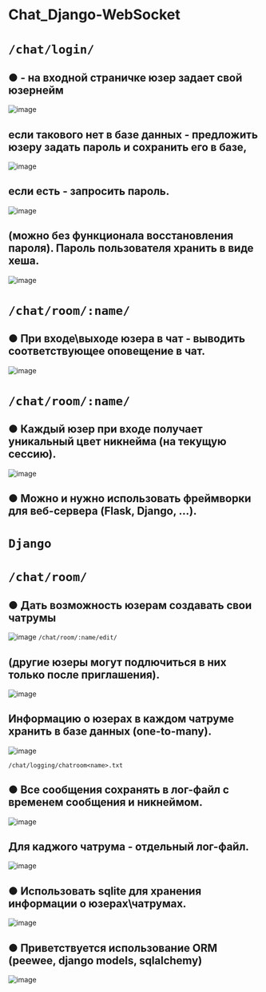 # Chat_Django-WebSocket

# `/chat/login/`
## ● - на входной страничке юзер задает свой юзернейм
![image](https://user-images.githubusercontent.com/55922843/160144544-727f7351-8570-4d6b-95d2-7c928952bdaa.png)
## если такового нет в базе данных - предложить юзеру задать пароль и сохранить его в базе, 
![image](https://user-images.githubusercontent.com/55922843/160144979-3f0001ad-806c-4c34-bcce-d496d1ba03eb.png)
## если есть - запросить пароль.
![image](https://user-images.githubusercontent.com/55922843/160144805-1c057c60-f79e-4c02-97ae-635015ba1143.png)
## (можно без функционала восстановления пароля). Пароль пользователя хранить в виде хеша.
![image](https://user-images.githubusercontent.com/55922843/160145166-fcf18b7f-d98e-47a7-9e03-f28c906af060.png)

# `/chat/room/:name/`
## ● При входе\выходе юзера в чат - выводить соответствующее оповещение в чат.
![image](https://user-images.githubusercontent.com/55922843/160149715-be87ba82-1b15-44fc-aaf5-ff86a4cbcbf6.png)

# `/chat/room/:name/`
## ● Каждый юзер при входе получает уникальный цвет никнейма (на текущую сессию).
![image](https://user-images.githubusercontent.com/55922843/160149921-00b6f192-245a-4eef-8411-960d6f1a0e04.png)

## ● Можно и нужно использовать фреймворки для веб-сервера (Flask, Django, ...).
# `Django`

# `/chat/room/`
## ● Дать возможность юзерам создавать свои чатрумы
![image](https://user-images.githubusercontent.com/55922843/160150763-3d1787ed-691b-4c3f-8cd8-04ae67f8dc28.png)
`/chat/room/:name/edit/`
## (другие юзеры могут подлючиться в них только после приглашения).
![image](https://user-images.githubusercontent.com/55922843/160150891-031afbc9-9dbf-406c-b178-bf021dcc6300.png)
## Информацию о юзерах в каждом чатруме хранить в базе данных (one-to-many).
![image](https://user-images.githubusercontent.com/55922843/160151347-0a10124d-1f4a-4a3a-949a-3eb4d087e36f.png)

`/chat/logging/chatroom<name>.txt`
## ● Все сообщения сохранять в лог-файл с временем сообщения и никнеймом.
![image](https://user-images.githubusercontent.com/55922843/160150645-2fcce6cc-7e0d-4a7e-9a58-ac119e487aff.png)
## Для каджого чатрума - отдельный лог-файл.
![image](https://user-images.githubusercontent.com/55922843/160150524-df1e4d67-b9e4-471b-93ba-77b80166a474.png)

## ● Использовать sqlite для хранения информации о юзерах\чатрумах.	
![image](https://user-images.githubusercontent.com/55922843/160150424-01a246f1-1d22-43c6-8b8c-58e647267862.png)

## ● Приветствуется использование ORM (peewee, django models, sqlalchemy)
![image](https://user-images.githubusercontent.com/55922843/160150318-5b0fd059-8da6-48b2-b231-ba6150bf2bc0.png)
